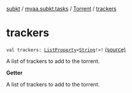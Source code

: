 [subkt](../../index.md) / [myaa.subkt.tasks](../index.md) / [Torrent](index.md) / [trackers](./trackers.md)

# trackers

`val trackers: `[`ListProperty`](https://docs.gradle.org/current/javadoc/org/gradle/api/provider/ListProperty.html)`<`[`String`](https://kotlinlang.org/api/latest/jvm/stdlib/kotlin/-string/index.html)`!>!` [(source)](https://github.com/Myaamori/SubKt/blob/0.1.7/src/main/kotlin/myaa/subkt/tasks/tasks.kt#L641)

A list of trackers to add to the torrent.

**Getter**

A list of trackers to add to the torrent.

